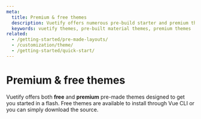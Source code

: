 ```yaml
---
meta:
  title: Premium & free themes
  description: Vuetify offers numerous pre-build starter and premium themes. Kickstart your next application today, no design skills needed.
  keywords: vuetify themes, pre-built material themes, premium themes
related:
  - /getting-started/pre-made-layouts/
  - /customization/theme/
  - /getting-started/quick-start/
---
```


# Premium & free themes

Vuetify offers both **free** and **premium** pre-made themes designed to get you started in a flash. Free themes are available to install through Vue CLI or you can simply download the source.

<entry-ad />

<premium-themes />

<backmatter />
